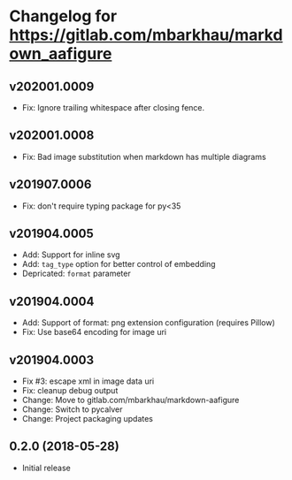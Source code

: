 # Changelog for https://gitlab.com/mbarkhau/markdown_aafigure

## v202001.0009

 - Fix: Ignore trailing whitespace after closing fence.


## v202001.0008

 - Fix: Bad image substitution when markdown has multiple diagrams


## v201907.0006

 - Fix: don't require typing package for py<35


## v201904.0005

 - Add: Support for inline svg
 - Add: `tag_type` option for better control of embedding
 - Depricated: `format` parameter


## v201904.0004

 - Add: Support of format: png extension configuration (requires Pillow)
 - Fix: Use base64 encoding for image uri


## v201904.0003

 - Fix #3: escape xml in image data uri
 - Fix: cleanup debug output
 - Change: Move to gitlab.com/mbarkhau/markdown-aafigure
 - Change: Switch to pycalver
 - Change: Project packaging updates


## 0.2.0 (2018-05-28)

 - Initial release
